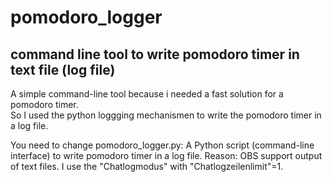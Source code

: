 # pomodoro_logger
## command line tool to write pomodoro timer in text file (log file)
A simple command-line tool because i needed a fast solution for a pomodoro timer. <br>
So I used the python loggging mechanismen to write the pomodoro timer in a log file.<br>

You need to change 
pomodoro_logger.py: A Python script (command-line interface) to write pomodoro timer in a log file.
Reason: 
OBS support output of text files. I use the "Chatlogmodus" with "Chatlogzeilenlimit"=1.



